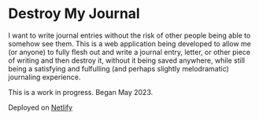 # Destroy My Journal

I want to write journal entries without the risk of other people being able to somehow see them. This is a web application being developed to allow me (or anyone) to fully flesh out and write a journal entry, letter, or other piece of writing and then destroy it, without it being saved anywhere, while still being a satisfying and fulfulling (and perhaps slightly melodramatic) journaling experience.

This is a work in progress. Began May 2023.

Deployed on <a href="https://destroy-my-journal.netlify.app/">Netlify</a>

<!-- ## Recommended IDE Setup

[VSCode](https://code.visualstudio.com/) + [Volar](https://marketplace.visualstudio.com/items?itemName=Vue.volar) (and disable Vetur) + [TypeScript Vue Plugin (Volar)](https://marketplace.visualstudio.com/items?itemName=Vue.vscode-typescript-vue-plugin).

## Customize configuration

See [Vite Configuration Reference](https://vitejs.dev/config/).

## Project Setup

```sh
npm install
```

### Compile and Hot-Reload for Development

```sh
npm run dev
``` -->

<!-- ### Compile and Minify for Production

```sh
npm run build
```

### Lint with [ESLint](https://eslint.org/)

```sh
npm run lint
```
 -->
